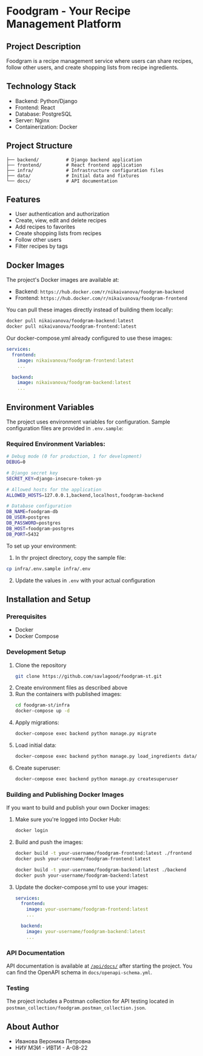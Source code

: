# Foodgram - Your Recipe Management Platform

## Project Description
Foodgram is a recipe management service where users can share recipes, follow other users, and create shopping lists from recipe ingredients.

## Technology Stack
- Backend: Python/Django
- Frontend: React
- Database: PostgreSQL
- Server: Nginx
- Containerization: Docker

## Project Structure
```
├── backend/          # Django backend application
├── frontend/         # React frontend application
├── infra/            # Infrastructure configuration files
├── data/             # Initial data and fixtures
└── docs/             # API documentation
```

## Features
- User authentication and authorization
- Create, view, edit and delete recipes
- Add recipes to favorites
- Create shopping lists from recipes
- Follow other users
- Filter recipes by tags

## Docker Images
The project's Docker images are available at:
- Backend: `https://hub.docker.com/r/nikaivanova/foodgram-backend`
- Frontend: `https://hub.docker.com/r/nikaivanova/foodgram-frontend`

You can pull these images directly instead of building them locally:
```bash
docker pull nikaivanova/foodgram-backend:latest
docker pull nikaivanova/foodgram-frontend:latest
```

Our docker-compose.yml already configured to use these images:
```yaml
services:
  frontend:
    image: nikaivanova/foodgram-frontend:latest
    ...

  backend:
    image: nikaivanova/foodgram-backend:latest
    ...
```

## Environment Variables
The project uses environment variables for configuration. Sample configuration files are provided in `.env.sample`:

### Required Environment Variables:
```bash
# Debug mode (0 for production, 1 for development)
DEBUG=0

# Django secret key
SECRET_KEY=django-insecure-token-yo

# Allowed hosts for the application
ALLOWED_HOSTS=127.0.0.1,backend,localhost,foodgram-backend

# Database configuration
DB_NAME=foodgram-db
DB_USER=postgres
DB_PASSWORD=postgres
DB_HOST=foodgram-postgres
DB_PORT=5432
```

To set up your environment:
1. In thr project directory, copy the sample file:
```bash
cp infra/.env.sample infra/.env
```
2. Update the values in `.env` with your actual configuration

## Installation and Setup

### Prerequisites
- Docker
- Docker Compose

### Development Setup
1. Clone the repository
   ```bash
   git clone https://github.com/savlagood/foodgram-st.git
   ```
2. Create environment files as described above
3. Run the containers with published images:
   ```bash
   cd foodgram-st/infra
   docker-compose up -d
   ```
4. Apply migrations:
   ```bash
   docker-compose exec backend python manage.py migrate
   ```
5. Load initial data:
   ```bash
   docker-compose exec backend python manage.py load_ingredients data/ingredients.json
   ```
6. Create superuser:
   ```bash
   docker-compose exec backend python manage.py createsuperuser
   ```

### Building and Publishing Docker Images
If you want to build and publish your own Docker images:

1. Make sure you're logged into Docker Hub:
   ```bash
   docker login
   ```

2. Build and push the images:
   ```bash
   docker build -t your-username/foodgram-frontend:latest ./frontend
   docker push your-username/foodgram-frontend:latest

   docker build -t your-username/foodgram-backend:latest ./backend
   docker push your-username/foodgram-backend:latest
   ```

3. Update the docker-compose.yml to use your images:
   ```yaml
   services:
     frontend:
       image: your-username/foodgram-frontend:latest
       ...

     backend:
       image: your-username/foodgram-backend:latest
       ...
   ```

### API Documentation
API documentation is available at [`/api/docs/`](http://127.0.0.1/api/docs/) after starting the project.
You can find the OpenAPI schema in `docs/openapi-schema.yml`.

### Testing
The project includes a Postman collection for API testing located in `postman_collection/foodgram.postman_collection.json`.

## About Author
- Иванова Вероника Петровна
- НИУ МЭИ - ИВТИ - А-08-22
